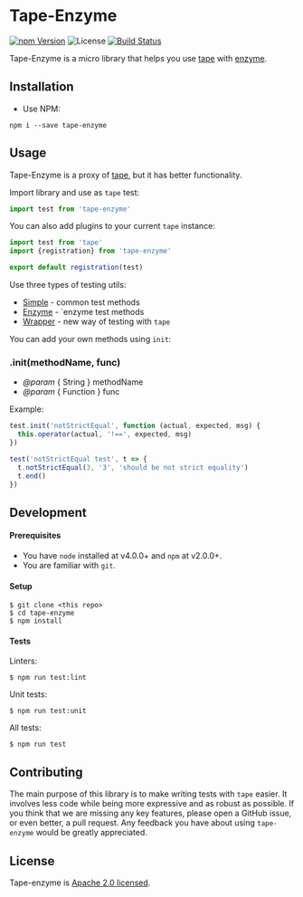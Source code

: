 # Tape-Enzyme

[![npm Version](https://img.shields.io/npm/v/tape-enzyme.svg)](https://www.npmjs.com/package/tape-enzyme) ![License](https://img.shields.io/npm/l/tape-enzyme.svg)
[![Build Status](https://travis-ci.org/grammarly/tape-enzyme.svg?branch=master)](https://travis-ci.org/grammarly/tape-enzyme)

Tape-Enzyme is a micro library that helps you use [tape](https://github.com/substack/tape) with [enzyme](https://github.com/airbnb/enzyme).

## Installation

- Use NPM:
```shell
npm i --save tape-enzyme
```

## Usage

Tape-Enzyme is a proxy of [tape](https://github.com/substack/tape), but it has better functionality.

Import library and use as `tape` test:

```js
import test from 'tape-enzyme'
```

You can also add plugins to your current `tape` instance:

```js
import test from 'tape'
import {registration} from 'tape-enzyme'

export default registration(test)
```

Use three types of testing utils:

* [Simple](https://github.com/grammarly/tape-enzyme/blob/master/doc/simple.md) - common test methods
* [Enzyme](https://github.com/grammarly/tape-enzyme/blob/master/doc/enzyme.md) - `enzyme test methods 
* [Wrapper](https://github.com/grammarly/tape-enzyme/blob/master/doc/wrapper.md) - new way of testing with `tape`

You can add your own methods using `init`:

### .init(methodName, func)

* *@param* { String } methodName
* *@param* { Function } func

Example:

```js
test.init('notStrictEqual', function (actual, expected, msg) {
  this.operator(actual, '!==', expected, msg)
})

test('notStrictEqual test', t => {
  t.notStrictEqual(3, '3', 'should be not strict equality')
  t.end()
})

```

## Development

#### Prerequisites

* You have `node` installed at v4.0.0+ and `npm` at v2.0.0+.
* You are familiar with `git`.

#### Setup

```shell
$ git clone <this repo>
$ cd tape-enzyme
$ npm install
```

#### Tests

Linters:

```shell
$ npm run test:lint
```

Unit tests:

```shell
$ npm run test:unit
```

All tests:

```shell
$ npm run test
```


## Contributing

The main purpose of this library is to make writing tests with `tape` easier. It involves less code while being more expressive and as robust as possible. If you think that we are missing any key features, please open a GitHub issue, or even better, a pull request. Any feedback you have about using `tape-enzyme` would be greatly appreciated.


## License

Tape-enzyme is [Apache 2.0 licensed](./LICENSE.md).

